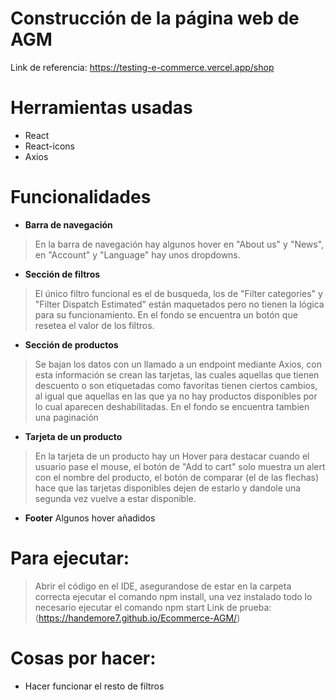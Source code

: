 # Construcción de la página web de AGM
Link de referencia: https://testing-e-commerce.vercel.app/shop

# Herramientas usadas
- React
- React-icons
- Axios

# Funcionalidades
- **Barra de navegación**
> En la barra de navegación hay algunos hover en "About us" y "News", en "Account" y "Language" hay unos dropdowns.

- **Sección de filtros**
> El único filtro funcional es el de busqueda, los de "Filter categories" y "Filter Dispatch Estimated" están maquetados pero no tienen la lógica para su funcionamiento.
En el fondo se encuentra un botón que resetea el valor de los filtros.

- **Sección de productos**
> Se bajan los datos con un llamado a un endpoint mediante Axios, con esta información se crean las tarjetas, las cuales aquellas que tienen descuento o son etiquetadas como favoritas tienen ciertos cambios, al igual que aquellas en las que ya no hay productos disponibles por lo cual aparecen deshabilitadas.
En el fondo se encuentra tambien una paginación

- **Tarjeta de un producto**
> En la tarjeta de un producto hay un Hover para destacar cuando el usuario pase el mouse, el botón de "Add to cart" solo muestra un alert con el nombre del producto, el botón de comparar (el de las flechas) hace que las tarjetas disponibles dejen de estarlo y dandole una segunda vez vuelve a estar disponible.

- **Footer**
Algunos hover añadidos


# Para ejecutar:
> Abrir el código en el IDE, asegurandose de estar en la carpeta correcta ejecutar el comando npm install, una vez instalado todo lo necesario ejecutar el comando npm start
Link de prueba: (https://handemore7.github.io/Ecommerce-AGM/)

# Cosas por hacer:
- Hacer funcionar el resto de filtros